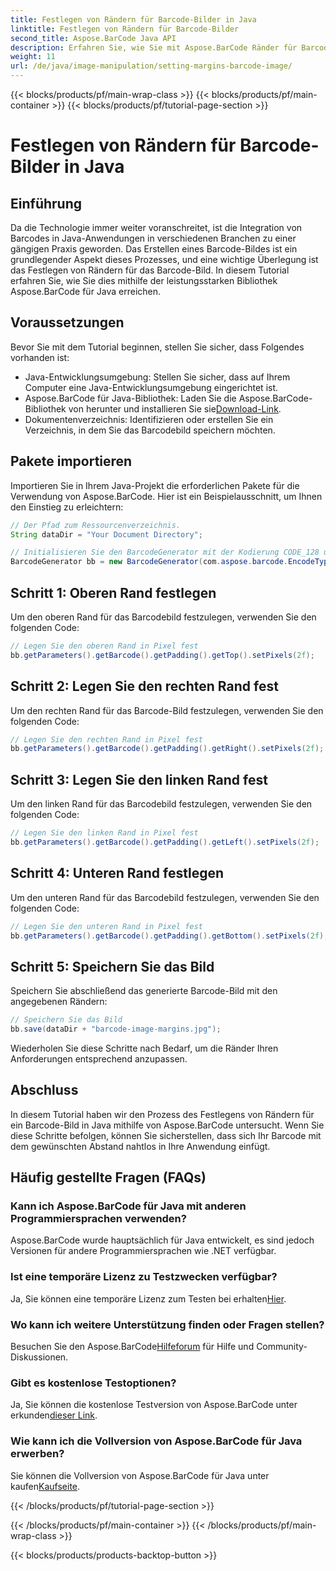 ```yaml
---
title: Festlegen von Rändern für Barcode-Bilder in Java
linktitle: Festlegen von Rändern für Barcode-Bilder
second_title: Aspose.BarCode Java API
description: Erfahren Sie, wie Sie mit Aspose.BarCode Ränder für Barcode-Bilder in Java festlegen. Passen Sie die Abstände für eine nahtlose Integration in Ihre Anwendung an
weight: 11
url: /de/java/image-manipulation/setting-margins-barcode-image/
---
```


{{< blocks/products/pf/main-wrap-class >}}
{{< blocks/products/pf/main-container >}}
{{< blocks/products/pf/tutorial-page-section >}}

# Festlegen von Rändern für Barcode-Bilder in Java


## Einführung

Da die Technologie immer weiter voranschreitet, ist die Integration von Barcodes in Java-Anwendungen in verschiedenen Branchen zu einer gängigen Praxis geworden. Das Erstellen eines Barcode-Bildes ist ein grundlegender Aspekt dieses Prozesses, und eine wichtige Überlegung ist das Festlegen von Rändern für das Barcode-Bild. In diesem Tutorial erfahren Sie, wie Sie dies mithilfe der leistungsstarken Bibliothek Aspose.BarCode für Java erreichen.

## Voraussetzungen

Bevor Sie mit dem Tutorial beginnen, stellen Sie sicher, dass Folgendes vorhanden ist:

- Java-Entwicklungsumgebung: Stellen Sie sicher, dass auf Ihrem Computer eine Java-Entwicklungsumgebung eingerichtet ist.
-  Aspose.BarCode für Java-Bibliothek: Laden Sie die Aspose.BarCode-Bibliothek von herunter und installieren Sie sie[Download-Link](https://releases.aspose.com/barcode/java/).
- Dokumentenverzeichnis: Identifizieren oder erstellen Sie ein Verzeichnis, in dem Sie das Barcodebild speichern möchten.

## Pakete importieren

Importieren Sie in Ihrem Java-Projekt die erforderlichen Pakete für die Verwendung von Aspose.BarCode. Hier ist ein Beispielausschnitt, um Ihnen den Einstieg zu erleichtern:

```java
// Der Pfad zum Ressourcenverzeichnis.
String dataDir = "Your Document Directory";

// Initialisieren Sie den BarcodeGenerator mit der Kodierung CODE_128 und den Daten „1234567“.
BarcodeGenerator bb = new BarcodeGenerator(com.aspose.barcode.EncodeTypes.CODE_128, "1234567");
```

## Schritt 1: Oberen Rand festlegen

Um den oberen Rand für das Barcodebild festzulegen, verwenden Sie den folgenden Code:

```java
// Legen Sie den oberen Rand in Pixel fest
bb.getParameters().getBarcode().getPadding().getTop().setPixels(2f);
```

## Schritt 2: Legen Sie den rechten Rand fest

Um den rechten Rand für das Barcode-Bild festzulegen, verwenden Sie den folgenden Code:

```java
// Legen Sie den rechten Rand in Pixel fest
bb.getParameters().getBarcode().getPadding().getRight().setPixels(2f);
```

## Schritt 3: Legen Sie den linken Rand fest

Um den linken Rand für das Barcodebild festzulegen, verwenden Sie den folgenden Code:

```java
// Legen Sie den linken Rand in Pixel fest
bb.getParameters().getBarcode().getPadding().getLeft().setPixels(2f);
```

## Schritt 4: Unteren Rand festlegen

Um den unteren Rand für das Barcodebild festzulegen, verwenden Sie den folgenden Code:

```java
// Legen Sie den unteren Rand in Pixel fest
bb.getParameters().getBarcode().getPadding().getBottom().setPixels(2f);
```

## Schritt 5: Speichern Sie das Bild

Speichern Sie abschließend das generierte Barcode-Bild mit den angegebenen Rändern:

```java
// Speichern Sie das Bild
bb.save(dataDir + "barcode-image-margins.jpg");
```

Wiederholen Sie diese Schritte nach Bedarf, um die Ränder Ihren Anforderungen entsprechend anzupassen.

## Abschluss

In diesem Tutorial haben wir den Prozess des Festlegens von Rändern für ein Barcode-Bild in Java mithilfe von Aspose.BarCode untersucht. Wenn Sie diese Schritte befolgen, können Sie sicherstellen, dass sich Ihr Barcode mit dem gewünschten Abstand nahtlos in Ihre Anwendung einfügt.

## Häufig gestellte Fragen (FAQs)

### Kann ich Aspose.BarCode für Java mit anderen Programmiersprachen verwenden?
Aspose.BarCode wurde hauptsächlich für Java entwickelt, es sind jedoch Versionen für andere Programmiersprachen wie .NET verfügbar.

### Ist eine temporäre Lizenz zu Testzwecken verfügbar?
 Ja, Sie können eine temporäre Lizenz zum Testen bei erhalten[Hier](https://purchase.aspose.com/temporary-license/).

### Wo kann ich weitere Unterstützung finden oder Fragen stellen?
 Besuchen Sie den Aspose.BarCode[Hilfeforum](https://forum.aspose.com/c/barcode/13) für Hilfe und Community-Diskussionen.

### Gibt es kostenlose Testoptionen?
 Ja, Sie können die kostenlose Testversion von Aspose.BarCode unter erkunden[dieser Link](https://releases.aspose.com/).

### Wie kann ich die Vollversion von Aspose.BarCode für Java erwerben?
 Sie können die Vollversion von Aspose.BarCode für Java unter kaufen[Kaufseite](https://purchase.aspose.com/buy).

{{< /blocks/products/pf/tutorial-page-section >}}

{{< /blocks/products/pf/main-container >}}
{{< /blocks/products/pf/main-wrap-class >}}

{{< blocks/products/products-backtop-button >}}
